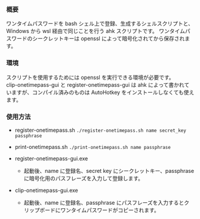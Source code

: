 ### 概要
ワンタイムパスワードを bash シェル上で登録、生成するシェルスクリプトと、Windows から wsl 経由で同じことを行う ahk スクリプトです。
ワンタイムパスワードのシークレットキーは openssl によって暗号化されてから保存されます。

### 環境
スクリプトを使用するためには openssl を実行できる環境が必要です。  
clip-onetimepass-gui と register-onetimepass-gui は ahk によって書かれていますが、コンパイル済みのものは AutoHotkey をインストールしなくても使えます。

### 使用方法
- register-onetimepass.sh
`./register-onetimepass.sh name secret_key passphrase`

- print-onetimepass.sh
`./print-onetimepass.sh name passphrase`

- register-onetimepass-gui.exe
  - 起動後、name に登録名、secret key にシークレットキー、passphrase に暗号化用のパスフレーズを入力して登録します。

- clip-onetimepass-gui.exe
  - 起動後、name に登録名、passphrase にパスフレーズを入力するとクリップボードにワンタイムパスワードがコピーされます。
